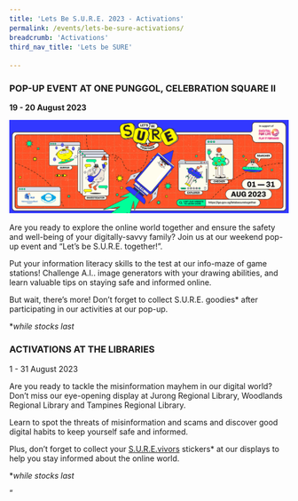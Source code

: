 ```yaml
---
title: 'Lets Be S.U.R.E. 2023 - Activations'
permalink: /events/lets-be-sure-activations/
breadcrumb: 'Activations'
third_nav_title: 'Lets be SURE'

---
```


### **POP-UP EVENT AT ONE PUNGGOL, CELEBRATION SQUARE II**

**19 - 20 August 2023**

 ![](../images/SURE-Eventbrite-KV-3by1_230622.jpg)

Are you ready to explore the online world together and ensure the safety and well-being of your digitally-savvy family? Join us at our weekend pop-up event and “Let’s be S.U.R.E. together!”. 

 

Put your information literacy skills to the test at our info-maze of game stations! Challenge A.I.. image generators with your drawing abilities, and learn valuable tips on staying safe and informed online. 

 

But wait, there’s more! Don’t forget to collect S.U.R.E. goodies* after participating in our activities at our pop-up. 

 

**while stocks last*



### **ACTIVATIONS AT THE LIBRARIES**

1 - 31 August 2023

 

Are you ready to tackle the misinformation mayhem in our digital world? Don’t miss our eye-opening display at Jurong Regional Library, Woodlands Regional Library and Tampines Regional Library.

 

Learn to spot the threats of misinformation and scams and discover good digital habits to keep yourself safe and informed. 

 

Plus, don’t forget to collect your [S.U.R.E.vivors](https://sure.nlb.gov.sg/tng/surevivors/) stickers* at our displays to help you stay informed about the online world. 

 

**while stocks last*

“
